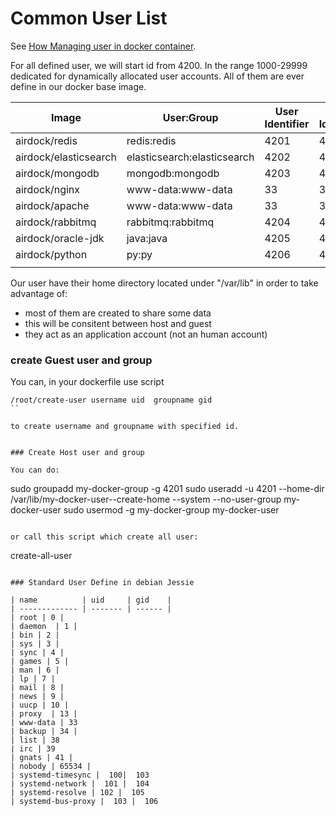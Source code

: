 # Common User List


See [How Managing user in docker container](https://github.com/airdock-io/docker-base/blob/master/README.md#how-managing-user-in-docker-container).


For all defined user, we will start id from 4200. In the range 1000-29999 dedicated for dynamically allocated user accounts.
All of them are ever define in our docker base image.


|  Image                  | User:Group                     | User Identifier | Group Identifier |
| ----------------------- | ------------------------------ | --------------- | ---------------- |
| airdock/redis           | redis:redis                    | 4201            | 4201             |
| airdock/elasticsearch   | elasticsearch:elasticsearch    | 4202            | 4202             |
| airdock/mongodb         | mongodb:mongodb                | 4203            | 4203             |
| airdock/nginx           | www-data:www-data              |  33             |  33              |
| airdock/apache          | www-data:www-data              |  33             |  33              |
| airdock/rabbitmq        | rabbitmq:rabbitmq              | 4204            | 4204             |
| airdock/oracle-jdk      | java:java                      | 4205            | 4205             |
| airdock/python          | py:py                          | 4206            | 4206             |
|                         |                                |                 |                  |


Our user have their home directory located under "/var/lib" in order to take advantage of:

- most of them are created to share some data
- this will be consitent between host and guest
- they act as an application account (not an human account)


### create Guest user and group

You can, in your dockerfile use script

```
/root/create-user username uid  groupname gid
``

to create username and groupname with specified id.


### Create Host user and group

You can do:

```
  sudo groupadd my-docker-group -g 4201
  sudo useradd -u 4201  --home-dir /var/lib/my-docker-user--create-home --system --no-user-group my-docker-user
  sudo usermod -g my-docker-group my-docker-user
```

or call this script which create all user:

```
  create-all-user
```

### Standard User Define in debian Jessie

| name          | uid     | gid    |
| ------------- | ------- | ------ |
| root | 0 |
| daemon  | 1 |
| bin | 2 |
| sys | 3 |
| sync | 4 |
| games | 5 |
| man | 6 |
| lp | 7 |
| mail | 8 |
| news | 9 |
| uucp | 10 |
| proxy  | 13 |
| www-data | 33
| backup | 34 |
| list | 38
| irc | 39
| gnats | 41 |
| nobody | 65534 |
| systemd-timesync |  100|  103
| systemd-network |  101 |  104
| systemd-resolve | 102 |  105
| systemd-bus-proxy |  103 |  106
